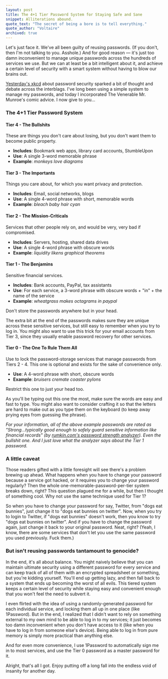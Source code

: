 ```yaml
---
layout: post
title: The 4+1 Tier Password System for Staying Safe and Sane
snippet: Alliterations abound.
quote_text: "The secret of being a bore is to tell everything."
quote_author: "Voltaire"
archived: true
---
```


Let's just face it. We've all been guilty of reusing passwords. (If you don't, then I'm not talking to you. Asshole.) And for good reason — it's just too damn inconvenient to manage unique passwords across the hundreds of services we use. But we can at least be a bit intelligent about it, and achieve a certain level of security with a smart system without having to blow our brains out.

[Yesterday's xkcd](http://xkcd.com/936/) about password security sparked a bit of thought and debate across the interblags. I've long been using a simple system to manage my passwords, and today I incorporated The Venerable Mr. Munroe's comic advice. I now give to you...

### The 4+1 Tier Password System ###

#### Tier 4 - The Bullshits ####
These are things you don't care about losing, but you don't want them to become public property.

* **Includes**: Bookmark web apps, library card accounts, StumbleUpon
* **Use**: A single 3-word memorable phrase
* **Example**: _monkeys love diagrams_

#### Tier 3 - The Importants ####
Things you care about, for which you want privacy and protection.

* **Includes**: Email, social networks, blogs
* **Use**: A single 4-word phrase with short, memorable words
* **Example**: _bleach baby hair cyan_

#### Tier 2 - The Mission-Criticals ####
Services that other people rely on, and would be very, very bad if compromised.

* **Includes**: Servers, hosting, shared data drives
* **Use**: A single 4-word phrase with obscure words
* **Example**: _liquidity likens graphical theorems_

#### Tier 1 - The Benjamins ####
Sensitive financial services.

* **Includes**: Bank accounts, PayPal, tax assistants
* **Use**: For each service, a 3-word phrase with obscure words + "in" + the name of the service
* **Example**: _wheatgrass makes octagrams in paypal_

Don't store the passwords anywhere but in your head.

The extra bit at the end of the passwords makes sure they are unique across these sensitive services, but still easy to remember when you try to log in. You might also want to use this trick for your email accounts from Tier 3, since they usually enable password recovery for other services.

#### Tier 0 - The One To Rule Them All ####
Use to lock the password-storage services that manage passwords from Tiers 2 - 4. This one is optional and exists for the sake of convenience only.

* **Use**: A 4-word phrase with short, obscure words
* **Example**: _bruisers cremate coaster pylons_

Restrict this one to just your head too.

As you'll be typing out this one the most, make sure the words are easy and fast to type. You might also want to consider crafting it so that the letters are hard to make out as you type them on the keyboard (to keep away prying eyes from guessing the phrase).

_For your information, all of the above example passwords are rated as "Strong...typically good enough to safely guard sensitive information like financial records" (by [rumkin.com's password strength analyzer](http://rumkin.com/tools/password/passchk.php)). Even the bullshit one._
_And I just love what the analyzer says about the Tier 1 password._

### A little caveat ###

Those readers gifted with a little foresight will see there's a problem brewing up ahead. What happens when you have to change your password because a service got hacked, or it requires you to change your password regularly? Then the whole one-memorable-password-per-tier system breaks down, right? This question plagued me for a while, but then I thought of something cool. Why not use the same technique used for Tier 1?

So when you have to change your password for say, Twitter, from "dogs eat bunnies", just change it to "dogs eat bunnies on twitter". Now, when you try to login to Twitter, if "dogs eat bunnies" doesn't work, then you know to try "dogs eat bunnies on twitter". And if you have to change the password again, just change it back to your original password. Neat, right? (Yeah, I know, there are some services that don't let you use the same password you used previously. Fuck them.)

### But isn't reusing passwords tantamount to genocide? ###

In the end, it's all about balance. You might naively believe that you can maintain ultimate security using a different password for every service and can keep track of all of them with an encrypted spreadsheet or something, but you're kidding yourself. You'll end up getting lazy, and then fall back to a system that ends up becoming the worst of all evils. This tiered system keeps a certain level of security while staying easy and convenient enough that you won't feel the need to subvert it.

I even flirted with the idea of using a randomly-generated password for each individual service, and locking them all up in one place (like 1Password). But in the end, I realized that I didn't want to rely on something external to my own mind to be able to log in to my services; it just becomes too damn inconvenient when you don't have access to it (like when you have to log in from someone else's device). Being able to log in from pure memory is simply more practical than anything else.

And for even more convenience, I use 1Password to automatically sign me in to most services, and use the Tier 0 password as a master password for it.

Alright, that's all I got. Enjoy putting off a long fall into the endless void of insanity for another day.
